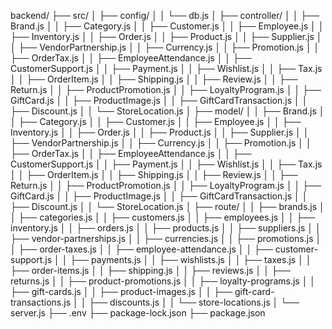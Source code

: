 backend/
├── src/
│ ├── config/
│ │ └── db.js
│ ├── controller/
│ │ ├── Brand.js
│ │ ├── Category.js
│ │ ├── Customer.js
│ │ ├── Employee.js
│ │ ├── Inventory.js
│ │ ├── Order.js
│ │ ├── Product.js
│ │ ├── Supplier.js
│ │ ├── VendorPartnership.js
│ │ ├── Currency.js
│ │ ├── Promotion.js
│ │ ├── OrderTax.js
│ │ ├── EmployeeAttendance.js
│ │ ├── CustomerSupport.js
│ │ ├── Payment.js
│ │ ├── Wishlist.js
│ │ ├── Tax.js
│ │ ├── OrderItem.js
│ │ ├── Shipping.js
│ │ ├── Review.js
│ │ ├── Return.js
│ │ ├── ProductPromotion.js
│ │ ├── LoyaltyProgram.js
│ │ ├── GiftCard.js
│ │ ├── ProductImage.js
│ │ ├── GiftCardTransaction.js
│ │ ├── Discount.js
│ │ └── StoreLocation.js
│ ├── model/
│ │ ├── Brand.js
│ │ ├── Category.js
│ │ ├── Customer.js
│ │ ├── Employee.js
│ │ ├── Inventory.js
│ │ ├── Order.js
│ │ ├── Product.js
│ │ ├── Supplier.js
│ │ ├── VendorPartnership.js
│ │ ├── Currency.js
│ │ ├── Promotion.js
│ │ ├── OrderTax.js
│ │ ├── EmployeeAttendance.js
│ │ ├── CustomerSupport.js
│ │ ├── Payment.js
│ │ ├── Wishlist.js
│ │ ├── Tax.js
│ │ ├── OrderItem.js
│ │ ├── Shipping.js
│ │ ├── Review.js
│ │ ├── Return.js
│ │ ├── ProductPromotion.js
│ │ ├── LoyaltyProgram.js
│ │ ├── GiftCard.js
│ │ ├── ProductImage.js
│ │ ├── GiftCardTransaction.js
│ │ ├── Discount.js
│ │ └── StoreLocation.js
│ ├── route/
│ │ ├── brands.js
│ │ ├── categories.js
│ │ ├── customers.js
│ │ ├── employees.js
│ │ ├── inventory.js
│ │ ├── orders.js
│ │ ├── products.js
│ │ ├── suppliers.js
│ │ ├── vendor-partnerships.js
│ │ ├── currencies.js
│ │ ├── promotions.js
│ │ ├── order-taxes.js
│ │ ├── employee-attendance.js
│ │ ├── customer-support.js
│ │ ├── payments.js
│ │ ├── wishlists.js
│ │ ├── taxes.js
│ │ ├── order-items.js
│ │ ├── shipping.js
│ │ ├── reviews.js
│ │ ├── returns.js
│ │ ├── product-promotions.js
│ │ ├── loyalty-programs.js
│ │ ├── gift-cards.js
│ │ ├── product-images.js
│ │ ├── gift-card-transactions.js
│ │ ├── discounts.js
│ │ └── store-locations.js
│ └── server.js
├── .env
├── package-lock.json
├── package.json
